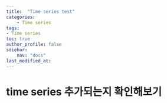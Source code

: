 ```yaml
---
title:  "Time series test"
categories:	
    - Time series
tags:
- Time series
toc: true
author_profile: false
sdiebar:
    nav: "docs"
last_modified_at:
---
```


# time series 추가되는지 확인해보기